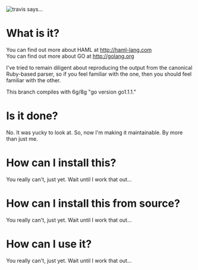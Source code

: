 ![travis says...](https://travis-ci.org/realistschuckle/gohaml.png?branch=rework!:https://travis-ci.org/realistschuckle/gohaml)

# What is it?

You can find out more about HAML at http://haml-lang.com  
You can find out more about GO at http://golang.org

I've tried to remain diligent about reproducing the output from the canonical
Ruby-based parser, so if you feel familiar with the one, then you should feel
familiar with the other.

This branch compiles with 6g/8g "go version go1.1.1."

# Is it done?

No. It was yucky to look at. So, now I'm making it maintainable. By more than
just me.

# How can I install this?

You really can't, just yet. Wait until I work that out...

# How can I install this from source?

You really can't, just yet. Wait until I work that out...

# How can I use it?

You really can't, just yet. Wait until I work that out...
